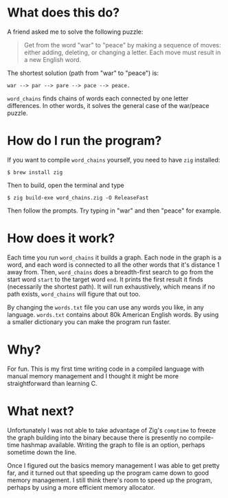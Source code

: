 # What does this do?

A friend asked me to solve the following puzzle: 

> Get from the word "war" to "peace" by making a sequence of moves: either adding, deleting, or changing a letter. Each move must result in a new English word.

The shortest solution (path from "war" to "peace") is: 

`war --> par --> pare --> pace --> peace.`

`word_chains` finds chains of words each connected by one letter differences. In other words, it solves the general case of the war/peace puzzle.

# How do I run the program?

If you want to compile `word_chains` yourself, you need to have `zig` installed:

```
$ brew install zig
```

Then to build, open the terminal and type

```
$ zig build-exe word_chains.zig -O ReleaseFast
```

Then follow the prompts. Try typing in "war" and then "peace" for example. 

# How does it work?

Each time you run `word_chains` it builds a graph. Each node in the graph is a word, and each word is connected to all the other words that it's distance 1 away from. Then, `word_chains` does a breadth-first search to go from the start word `start` to the target word `end`. It prints the first result it finds (necessarily the shortest path). It will run exhaustively, which means if no path exists, `word_chains` will figure that out too.

By changing the `words.txt` file you can use any words you like, in any language. `words.txt` contains about 80k American English words. By using a smaller dictionary you can make the program run faster. 

# Why?

For fun. This is my first time writing code in a compiled language with manual memory management and I thought it might be more straightforward than learning C.

# What next?

Unfortunately I was not able to take advantage of Zig's `comptime` to freeze the graph building into the binary because there is presently no compile-time hashmap available. Writing the graph to file is an option, perhaps sometime down the line. 

Once I figured out the basics memory management I was able to get pretty far, and it turned out that speeding up the program came down to good memory management. I still think there's room to speed up the program, perhaps by using a more efficient memory allocator. 